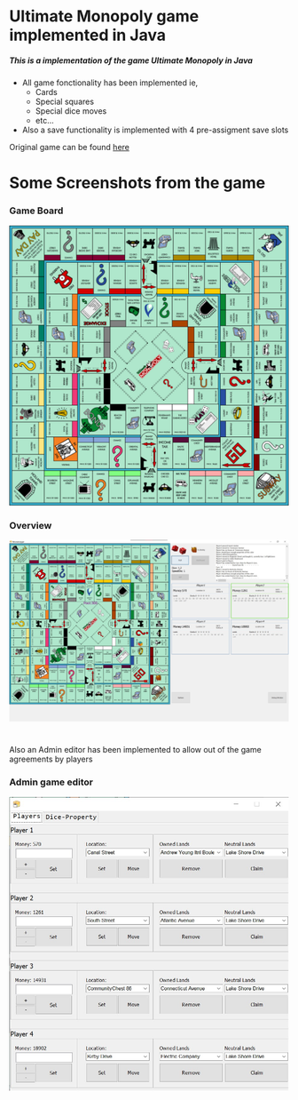 # Ultimate Monopoly game implemented in Java
##### This is a implementation of the game Ultimate Monopoly in Java
- All game fonctionality has been implemented ie, 
    - Cards 
    - Special squares
    - Special dice moves
    - etc...
- Also a save functionality is implemented with 4 pre-assigment save slots

Original game can be found [here](https://boardgamegeek.com/thread/1106327/ultimate-monopoly)

# Some Screenshots from the game
### Game Board
![Interface](/Screenshots/game_board1050x1050.jpg)
### Overview
![Interface](/Screenshots/game_overview.jpg)

#
Also an Admin editor has been implemented to allow out of the game agreements by players
### Admin game editor
![Interface](/Screenshots/debug_window.jpg)